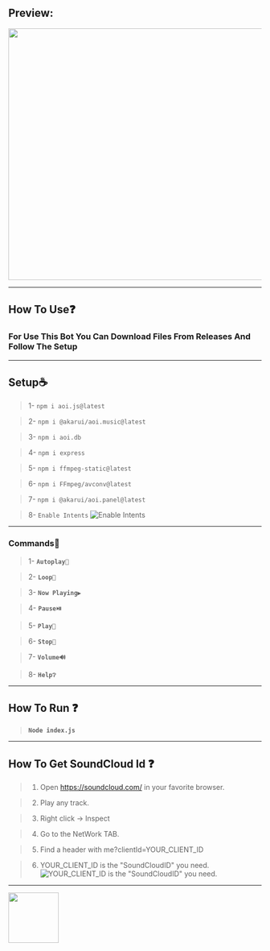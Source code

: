 
## **Preview:**
<a href="https://cdn.wild-life-studio.ir/assets/image/music-project-preview.png"><img src="https://cdn.wild-life-studio.ir/assets/image/music-project-preview.png" style="width:700px; height:500px"> </a>
****
## **How To Use❓**

### For Use This Bot You Can Download Files From __Releases__ And Follow The Setup

****

## **Setup☕**
> 1- `npm i aoi.js@latest`

> 2- `npm i @akarui/aoi.music@latest`

> 3- `npm i aoi.db`

> 4- `npm i express`

> 5- `npm i ffmpeg-static@latest`

> 6- `npm i FFmpeg/avconv@latest`

> 7- `npm i @akarui/aoi.panel@latest`

> 8- `Enable Intents`
![Enable Intents](https://cdn.wild-life-studio.ir/assets/image/discord-intents.png) 
****
### **Commands🤖**
> 1- **`Autoplay🍂`**

> 2- **`Loop🔁`**

> 3- **`Now Playing▶️`**

> 4- **`Pause⏯️`**

> 5- **`Play🎵`**

> 6- **`Stop🛑`**

> 7- **`Volume🔊`**

> 8- **`Help❔`**
****
## **How To Run ❓**
> **`Node index.js`**
****
## **How To Get SoundCloud Id ❓**

> 1. Open https://soundcloud.com/ in your favorite browser.

> 2. Play any track.

> 3. Right click -> Inspect

> 4. Go to the NetWork TAB.

> 5. Find a header with me?clientId=YOUR_CLIENT_ID

> 6. YOUR_CLIENT_ID is the "SoundCloudID" you need.
![YOUR_CLIENT_ID is the "SoundCloudID" you need.](https://cdn.wild-life-studio.ir/assets/image/soundCloudId.png) 


****
<img src="https://img.shields.io/badge/Donate-104098.svg?style=&logo=paypal" style="width:100px" draggable="false"></a>



